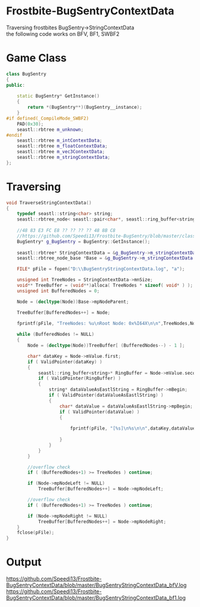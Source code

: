# Frostbite-BugSentryContextData
Traversing frostbites BugSentry->StringContextData<br />
the following code works on BFV, BF1, SWBF2 <br />
# Game Class
```cpp
class BugSentry
{
public:
	
	static BugSentry* GetInstance()
	{
		return *(BugSentry**)(BugSentry__instance);
	}
#if defined(_CompileMode_SWBF2)
	PAD(0x30);
	seastl::rbtree m_unknown;
#endif
	seastl::rbtree m_intContextData;
	seastl::rbtree m_floatContextData;
	seastl::rbtree m_vec3ContextData;
	seastl::rbtree m_stringContextData;
};
```

# Traversing
```cpp
void TraverseStringContextData()
{
  	typedef seastl::string<char> string;
	seastl::rbtree_node< seastl::pair<char*, seastl::ring_buffer<string>*> > * Node = NULL;
  
	//48 83 E3 FC E8 ?? ?? ?? ?? 48 8B C8
	//https://github.com/Speedi13/Frostbite-BugSentry/blob/master/classes.hpp#L89
	BugSentry* g_BugSentry = BugSentry::GetInstance();
	
	seastl::rbtree* StringContextData = &g_BugSentry->m_stringContextData;
	seastl::rbtree_node_base *Base = &g_BugSentry->m_stringContextData.mAnchor;

	FILE* pFile = fopen("D:\\BugSentryStringContextData.log", "a");

	unsigned int TreeNodes = StringContextData->mnSize;
	void** TreeBuffer = (void**)alloca( TreeNodes * sizeof( void* ) );
	unsigned int BufferedNodes = 0;

	Node = (decltype(Node))Base->mpNodeParent;

	TreeBuffer[BufferedNodes++] = Node;
	
	fprintf(pFile, "TreeNodes: %u\nRoot Node: 0x%I64X\n\n",TreeNodes,Node);

	while (BufferedNodes != NULL)
	{
		Node = (decltype(Node))TreeBuffer[ (BufferedNodes--) - 1 ];

		char* dataKey = Node->mValue.first;
		if ( ValidPointer(dataKey) )
		{
			seastl::ring_buffer<string>* RingBuffer = Node->mValue.secound;
			if ( ValidPointer(RingBuffer) )
			{
				string* dataValueAsEastlString = RingBuffer->mBegin;
				if ( ValidPointer(dataValueAsEastlString) )
				{
					char* dataValue = dataValueAsEastlString->mpBegin;
					if ( ValidPointer(dataValue) )
					{
						
						fprintf(pFile, "[%s]\n%s\n\n",dataKey,dataValue);
						
					}
				}
			}
		}

		//overflow check
		if ( (BufferedNodes+1) >= TreeNodes ) continue;

		if (Node->mpNodeLeft != NULL)
			TreeBuffer[BufferedNodes++] = Node->mpNodeLeft;

		//overflow check
		if ( (BufferedNodes+1) >= TreeNodes ) continue;

		if (Node->mpNodeRight != NULL)
			TreeBuffer[BufferedNodes++] = Node->mpNodeRight;
	}
	fclose(pFile);
}
```

# Output
https://github.com/Speedi13/Frostbite-BugSentryContextData/blob/master/BugSentryStringContextData_bfV.log
https://github.com/Speedi13/Frostbite-BugSentryContextData/blob/master/BugSentryStringContextData_bf1.log
